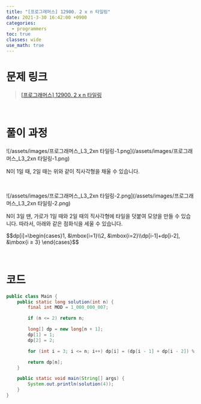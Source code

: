 ```yaml
---
title: "[프로그래머스] 12900. 2 x n 타일링"
date: 2021-3-30 16:42:00 +0900
categories:
  - programmers
toc: true
classes: wide
use_math: true
---
```


# 문제 링크

> [[프로그래머스] 12900. 2 x n 타일링](https://programmers.co.kr/learn/courses/30/lessons/12900)

<br>

# 풀이 과정

![/assets/images/프로그래머스_L3_2xn 타일링-1.png](/assets/images/프로그래머스_L3_2xn 타일링-1.png)

N이 1일 때, 2일 때는 위와 같이 직사각형을 채울 수 있습니다.

<br>

![/assets/images/프로그래머스_L3_2xn 타일링-2.png](/assets/images/프로그래머스_L3_2xn 타일링-2.png)

N이 3일 땐, 가로가 1일 때와 2일 때의 직사각형에 타일을 덧붙여 모양을 만들 수 있습니다. 따라서, 아래와 같은 점화식을 세울 수 있습니다.

\$\$dp[i]=\begin{cases}1, &\mbox{i=1}\\\\2, &\mbox{i=2}\\\\dp[i-1]+dp[i-2], &\mbox{i $\ge$ 3} \\end{cases}$$

<br>

# 코드

```java
public class Main {
    public static long solution(int n) {
        final int MOD = 1_000_000_007;

        if (n <= 2) return n;

        long[] dp = new long[n + 1];
        dp[1] = 1;
        dp[2] = 2;

        for (int i = 3; i <= n; i++) dp[i] = (dp[i - 1] + dp[i - 2]) % MOD;

        return dp[n];
    }

    public static void main(String[] args) {
        System.out.println(solution(4));
    }
}
```